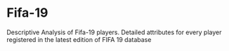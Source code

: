 # Fifa-19
Descriptive Analysis of Fifa-19 players.
Detailed attributes for every player registered in the latest edition of FIFA 19 database
